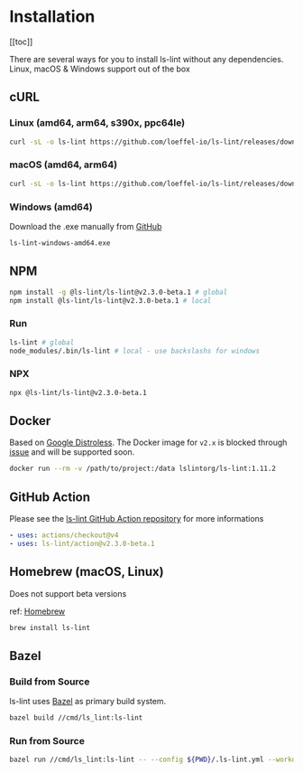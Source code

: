 # Installation

[[toc]]

There are several ways for you to install ls-lint without any dependencies.  
Linux, macOS & Windows support out of the box

## cURL

### Linux (amd64, arm64, s390x, ppc64le)

```bash
curl -sL -o ls-lint https://github.com/loeffel-io/ls-lint/releases/download/v2.3.0-beta.1/ls-lint-linux-amd64 && chmod +x ls-lint && ./ls-lint
```

### macOS (amd64, arm64)

```bash
curl -sL -o ls-lint https://github.com/loeffel-io/ls-lint/releases/download/v2.3.0-beta.1/ls-lint-darwin-arm64 && chmod +x ls-lint && ./ls-lint
```

### Windows (amd64)

Download the .exe manually
from [GitHub](https://github.com/loeffel-io/ls-lint/releases/download/v2.3.0-beta.1/ls-lint-windows-amd64.exe)

```bash
ls-lint-windows-amd64.exe
```

## NPM

```bash
npm install -g @ls-lint/ls-lint@v2.3.0-beta.1 # global
npm install @ls-lint/ls-lint@v2.3.0-beta.1 # local
```

### Run

```bash
ls-lint # global
node_modules/.bin/ls-lint # local - use backslashs for windows
```

### NPX

```bash
npx @ls-lint/ls-lint@v2.3.0-beta.1
```

## Docker

Based on [Google Distroless](https://github.com/GoogleContainerTools/distroless). The Docker image for `v2.x` is blocked
through [issue](https://github.com/bazelbuild/rules_docker/issues/1599) and will be supported soon.

```bash
docker run --rm -v /path/to/project:/data lslintorg/ls-lint:1.11.2
```

## GitHub Action

Please see the [ls-lint GitHub Action repository](https://github.com/ls-lint/action) for more informations

```yaml
- uses: actions/checkout@v4
- uses: ls-lint/action@v2.3.0-beta.1
```

## Homebrew (macOS, Linux)

Does not support beta versions

ref: [Homebrew](https://formulae.brew.sh/formula/ls-lint)

```bash
brew install ls-lint
```

## Bazel

### Build from Source

ls-lint uses [Bazel](https://bazel.build/) as primary build system.

```bash
bazel build //cmd/ls_lint:ls-lint
```

### Run from Source

```bash
bazel run //cmd/ls_lint:ls-lint -- --config ${PWD}/.ls-lint.yml --workdir ${PWD}
```
